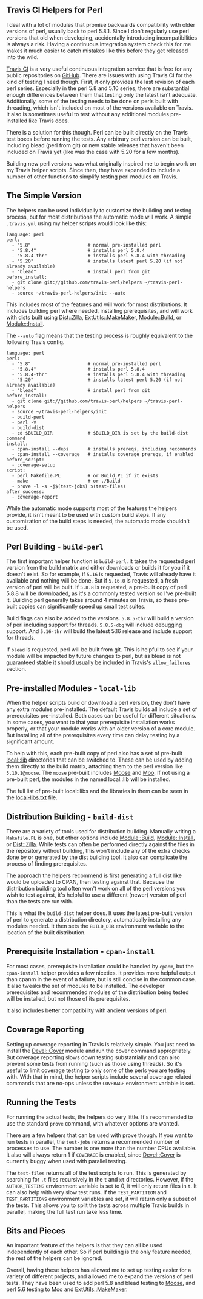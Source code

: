 Travis CI Helpers for Perl
--------------------------
I deal with a lot of modules that promise backwards compatibility with older
versions of perl, usually back to perl 5.8.1.  Since I don't regularly use perl
versions that old when developing, accidentally introducing incompatibilities is
always a risk.  Having a continuous integration system check this for me makes
it much easier to catch mistakes like this before they get released into the
wild.

[Travis CI](https://travis-ci.org/) is a very useful continuous integration
service that is free for any public repositories on
[GitHub](https://github.com).  There are issues with using Travis CI for the
kind of testing I need though.  First, it only provides the last revision of
each perl series.  Especially in the perl 5.8 and 5.10 series, there are
substantial enough differences between them that testing only the latest isn't
adequate.  Additionally, some of the testing needs to be done on perls built
with threading, which isn't included on most of the versions available on
Travis.  It also is sometimes useful to test without any additional modules
pre-installed like Travis does.

There is a solution for this though.  Perl can be built directly on the Travis
test boxes before running the tests.  Any arbitrary perl version can be built,
including blead (perl from git) or new stable releases that haven't been
included on Travis yet (like was the case with 5.20 for a few months).

Building new perl versions was what originally inspired me to begin work on my
Travis helper scripts.  Since then, they have expanded to include a number of
other functions to simplify testing perl modules on Travis.

The Simple Version
------------------
The helpers can be used individually to customize the building and testing
process, but for most distributions the automatic mode will work.  A simple
`.travis.yml` using my helper scripts would look like this:

    language: perl
    perl:
      - "5.8"                     # normal pre-installed perl
      - "5.8.4"                   # installs perl 5.8.4
      - "5.8.4-thr"               # installs perl 5.8.4 with threading
      - "5.20"                    # installs latest perl 5.20 (if not already available)
      - "blead"                   # install perl from git
    before_install:
      - git clone git://github.com/travis-perl/helpers ~/travis-perl-helpers
      - source ~/travis-perl-helpers/init --auto

This includes most of the features and will work for most distributions.  It
includes building perl where needed, installing prerequisites, and will work
with dists built using [Dist::Zilla](https://metacpan.org/pod/Dist::Zilla),
[ExtUtils::MakeMaker](https://metacpan.org/pod/ExtUtils::MakeMaker),
[Module::Build](https://metacpan.org/pod/Module::Build), or
[Module::Install](https://metacpan.org/pod/Module::Install).

The `--auto` flag means that the testing process is roughly equivalent to the
following Travis config.

    language: perl
    perl:
      - "5.8"                     # normal pre-installed perl
      - "5.8.4"                   # installs perl 5.8.4
      - "5.8.4-thr"               # installs perl 5.8.4 with threading
      - "5.20"                    # installs latest perl 5.20 (if not already available)
      - "blead"                   # install perl from git
    before_install:
      - git clone git://github.com/travis-perl/helpers ~/travis-perl-helpers
      - source ~/travis-perl-helpers/init
      - build-perl
      - perl -V
      - build-dist
      - cd $BUILD_DIR             # $BUILD_DIR is set by the build-dist command
    install:
      - cpan-install --deps       # installs prereqs, including recommends
      - cpan-install --coverage   # installs coverage prereqs, if enabled
    before_script:
      - coverage-setup
    script:
      - perl Makefile.PL          # or Build.PL if it exists
      - make                      # or ./Build
      - prove -l -s -j$(test-jobs) $(test-files)
    after_success:
      - coverage-report

While the automatic mode supports most of the features the helpers provide, it
isn't meant to be used with custom build steps.  If any customization of the
build steps is needed, the automatic mode shouldn't be used.

Perl Building - `build-perl`
----------------------------
The first important helper function is `build-perl`.  It takes the requested
perl version from the build matrix and either downloads or builds it for you if
it doesn't exist.  So for example, if `5.16` is requested, Travis will already
have it available and nothing will be done.  But if `5.16.0` is requested, a
fresh version of perl will be built.  If `5.8.8` is requested, a pre-built copy
of perl 5.8.8 will be downloaded, as it's a commonly tested version so I've
pre-built it.  Building perl generally takes around 4 minutes on Travis, so
these pre-built copies can significantly speed up small test suites.

Build flags can also be added to the versions.  `5.8.5-thr` will build a version
of perl including support for threads.  `5.8.5-dbg` will include debugging
support.  And `5.16-thr` will build the latest 5.16 release and include support
for threads.

If `blead` is requested, perl will be built from git.  This is helpful to see if
your module will be impacted by future changes to perl, but as blead is not
guaranteed stable it should usually be included in Travis's
[`allow_failures`](http://docs.travis-ci.com/user/build-configuration/#Rows-That-are-Allowed-To-Fail)
section.

Pre-installed Modules - `local-lib`
----------------------------------
When the helper scripts build or download a perl version, they don't have any
extra modules pre-installed.  The default Travis builds all include a set of
prerequisites pre-installed.  Both cases can be useful for different situations.
In some cases, you want to that your prerequisite installation works properly,
or that your module works with an older version of a core module.  But
installing all of the prerequisites every time can delay testing by a
significant amount.

To help with this, each pre-built copy of perl also has a set of pre-built
[local::lib](https://metacpan.org/pod/local::lib) directories that can be
switched to.  These can be used by adding them directly to the build matrix,
attaching them to the perl version like `5.10.1@moose`.  The `moose` pre-built
includes [Moose](https://metacpan.org/pod/Moose) and
[Moo](https://metacpan.org/pod/Moo).  If not using a pre-built perl, the modules
in the named local::lib will be installed.

The full list of pre-built local::libs and the libraries in them can be seen in
the
[local-libs.txt](https://github.com/travis-perl/helpers/blob/master/share/local-libs.txt)
file.

Distribution Building - `build-dist`
------------------------------------
There are a variety of tools used for distribution building.  Manually writing a
`Makefile.PL` is one, but other options include
[Module::Build](https://metacpan.org/pod/Module::Build),
[Module::Install](https://metacpan.org/pod/Module::Install), or
[Dist::Zilla](https://metacpan.org/pod/Dist::Zilla).  While tests can often be
performed directly against the files in the repository without building, this
won't include any of the extra checks done by or generated by the dist building
tool.  It also can complicate the process of finding prerequisites.

The approach the helpers recommend is first generating a full dist like would be
uploaded to CPAN, then testing against that.  Because the distribution building
tool often won't work on all of the perl versions you wish to test against, it's
helpful to use a different (newer) version of perl than the tests are run with.

This is what the `build-dist` helper does.  It uses the latest pre-built version
of perl to generate a distribution directory, automatically installing any
modules needed.  It then sets the `BUILD_DIR` environment variable to the
location of the built distribution.

Prerequisite Installation - `cpan-install`
------------------------------------------
For most cases, prerequisite installation could be handled by `cpanm`, but the
`cpan-install` helper provides a few niceties.  It provides more helpful output
than cpanm in the event of a failure, but is still concise in the common case.
It also tweaks the set of modules to be installed.  The developer prerequisites
and recommended modules of the distribution being tested will be installed, but
not those of its prerequisites.

It also includes better compatibility with ancient versions of perl.

Coverage Reporting
------------------
Setting up coverage reporting in Travis is relatively simple.  You just need to
install the [Devel::Cover](http://metacpan.org/pod/Devel::Cover) module and run
the cover command appropriately.  But coverage reporting slows down testing
substantially and can also prevent some tests from running (such as those using
threads).  So it's useful to limit coverage testing to only some of the perls
you are testing with.  With that in mind, the helper scripts include several
coverage related commands that are no-ops unless the `COVERAGE` environment
variable is set.

Running the Tests
-----------------
For running the actual tests, the helpers do very little.  It's recommended to
use the standard `prove` command, with whatever options are wanted.

There are a few helpers that can be used with prove though.  If you want to run
tests in parallel, the `test-jobs` returns a recommended number of processes to
use.  The number is one more than the number CPUs available.  It also will
always return 1 if `COVERAGE` is enabled, since
[Devel::Cover](https://metacpan.org/pod/Devel::Cover) is currently buggy when
used with parallel testing.

The `test-files` returns all of the test scripts to run.  This is generated by
searching for `.t` files recursively in the `t` and `xt` directories.  However,
if the `AUTHOR_TESTING` environment variable is set to 0, it will only return
files in `t`.  It can also help with very slow test runs.  If the
`TEST_PARTITION` and `TEST_PARTITIONS` environment variables are set, it will
return only a subset of the tests.  This allows you to split the tests across
multiple Travis builds in parallel, making the full test run take less time.

Bits and Pieces
---------------
An important feature of the helpers is that they can all be used independently
of each other.  So if perl building is the only feature needed, the rest of the
helpers can be ignored.

Overall, having these helpers has allowed me to set up testing easier for a
variety of different projects, and allowed me to expand the versions of perl
tests.  They have been used to add perl 5.8 and blead testing to
[Moose](https://metacpan.org/pod/Moose), and perl 5.6 testing to
[Moo](https://metacpan.org/pod/Moo) and
[ExtUtils::MakeMaker](https://metacpan.org/pod/ExtUtils::MakeMaker).


